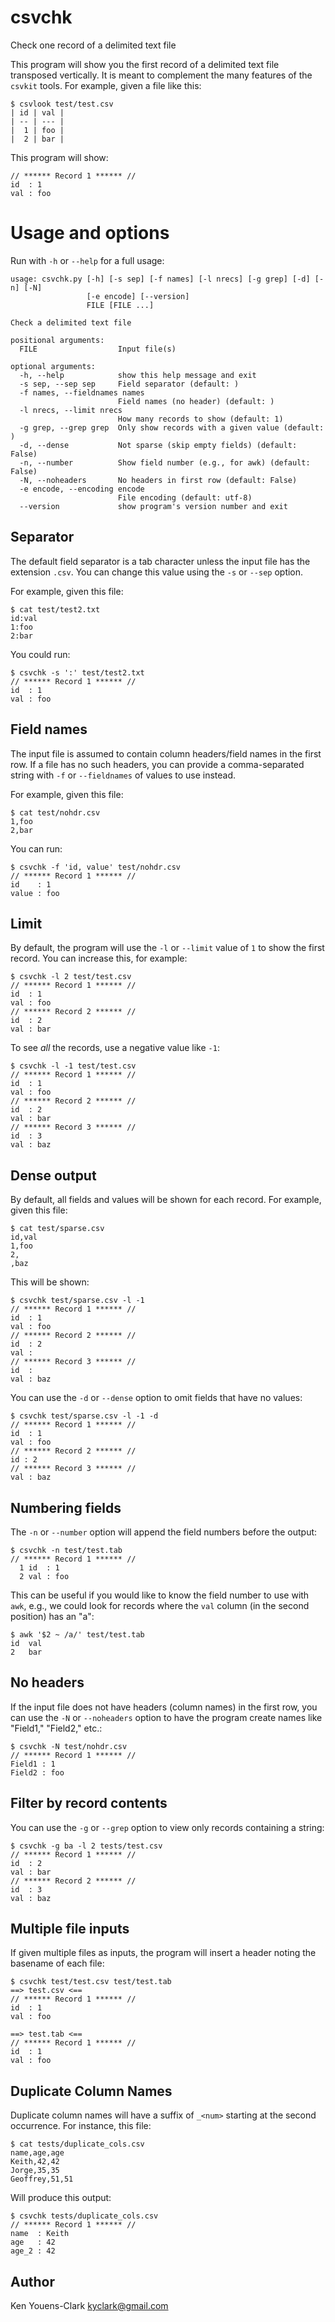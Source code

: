 # csvchk

Check one record of a delimited text file

This program will show you the first record of a delimited text file transposed vertically.
It is meant to complement the many features of the `csvkit` tools.
For example, given a file like this:

```
$ csvlook test/test.csv
| id | val |
| -- | --- |
|  1 | foo |
|  2 | bar |
```

This program will show:

```
// ****** Record 1 ****** //
id  : 1
val : foo
```

# Usage and options

Run with `-h` or `--help` for a full usage:


    usage: csvchk.py [-h] [-s sep] [-f names] [-l nrecs] [-g grep] [-d] [-n] [-N]
                     [-e encode] [--version]
                     FILE [FILE ...]

    Check a delimited text file

    positional arguments:
      FILE                  Input file(s)

    optional arguments:
      -h, --help            show this help message and exit
      -s sep, --sep sep     Field separator (default: )
      -f names, --fieldnames names
                            Field names (no header) (default: )
      -l nrecs, --limit nrecs
                            How many records to show (default: 1)
      -g grep, --grep grep  Only show records with a given value (default: )
      -d, --dense           Not sparse (skip empty fields) (default: False)
      -n, --number          Show field number (e.g., for awk) (default: False)
      -N, --noheaders       No headers in first row (default: False)
      -e encode, --encoding encode
                            File encoding (default: utf-8)
      --version             show program's version number and exit

## Separator

The default field separator is a tab character unless the input file has the extension `.csv`.
You can change this value using the `-s` or `--sep` option.

For example, given this file:

```
$ cat test/test2.txt
id:val
1:foo
2:bar
```

You could run:

```
$ csvchk -s ':' test/test2.txt
// ****** Record 1 ****** //
id  : 1
val : foo
```

## Field names

The input file is assumed to contain column headers/field names in the first row.
If a file has no such headers, you can provide a comma-separated string with `-f` or `--fieldnames` of values to use instead.

For example, given this file:

```
$ cat test/nohdr.csv
1,foo
2,bar
```

You can run:

```
$ csvchk -f 'id, value' test/nohdr.csv
// ****** Record 1 ****** //
id    : 1
value : foo
```

## Limit

By default, the program will use the `-l` or `--limit` value of `1` to show the first record.
You can increase this, for example:

```
$ csvchk -l 2 test/test.csv
// ****** Record 1 ****** //
id  : 1
val : foo
// ****** Record 2 ****** //
id  : 2
val : bar
```

To see _all_ the records, use a negative value like `-1`:

```
$ csvchk -l -1 test/test.csv
// ****** Record 1 ****** //
id  : 1
val : foo
// ****** Record 2 ****** //
id  : 2
val : bar
// ****** Record 3 ****** //
id  : 3
val : baz
```

## Dense output

By default, all fields and values will be shown for each record.
For example, given this file:

```
$ cat test/sparse.csv
id,val
1,foo
2,
,baz
```

This will be shown:

```
$ csvchk test/sparse.csv -l -1
// ****** Record 1 ****** //
id  : 1
val : foo
// ****** Record 2 ****** //
id  : 2
val :
// ****** Record 3 ****** //
id  :
val : baz
```

You can use the `-d` or `--dense` option to omit fields that have no values:

```
$ csvchk test/sparse.csv -l -1 -d
// ****** Record 1 ****** //
id  : 1
val : foo
// ****** Record 2 ****** //
id : 2
// ****** Record 3 ****** //
val : baz
```

## Numbering fields

The `-n` or `--number` option will append the field numbers before the output:

```
$ csvchk -n test/test.tab
// ****** Record 1 ****** //
  1 id  : 1
  2 val : foo
```

This can be useful if you would like to know the field number to use with `awk`, e.g., we could look for records where the `val` column (in the second position) has an "a":

```
$ awk '$2 ~ /a/' test/test.tab
id	val
2	bar
```

## No headers

If the input file does not have headers (column names) in the first row, you can use the `-N` or `--noheaders` option to have the program create names like "Field1," "Field2," etc.:

```
$ csvchk -N test/nohdr.csv
// ****** Record 1 ****** //
Field1 : 1
Field2 : foo
```

## Filter by record contents

You can use the `-g` or `--grep` option to view only records containing a string:

```
$ csvchk -g ba -l 2 tests/test.csv
// ****** Record 1 ****** //
id  : 2
val : bar
// ****** Record 2 ****** //
id  : 3
val : baz
```

## Multiple file inputs

If given multiple files as inputs, the program will insert a header noting the basename of each file:

```
$ csvchk test/test.csv test/test.tab
==> test.csv <==
// ****** Record 1 ****** //
id  : 1
val : foo

==> test.tab <==
// ****** Record 1 ****** //
id  : 1
val : foo
```

## Duplicate Column Names

Duplicate column names will have a suffix of `_<num>` starting at the second occurrence.
For instance, this file:

```
$ cat tests/duplicate_cols.csv
name,age,age
Keith,42,42
Jorge,35,35
Geoffrey,51,51
```

Will produce this output:

```
$ csvchk tests/duplicate_cols.csv
// ****** Record 1 ****** //
name  : Keith
age   : 42
age_2 : 42
```

## Author

Ken Youens-Clark <kyclark@gmail.com>
